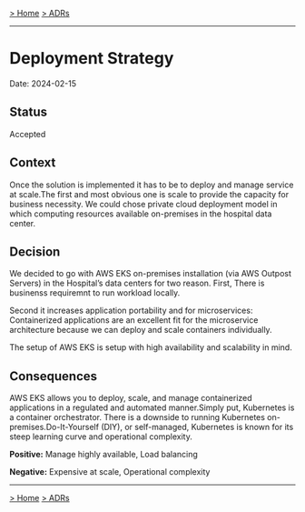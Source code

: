 [> Home](../README.md)    [> ADRs](README.md)

---

# Deployment Strategy

Date: 2024-02-15

## Status

Accepted

## Context
Once the solution is implemented it has to be to deploy and manage service at scale.The first and most obvious one is  scale to provide the capacity for business necessity. We could chose private cloud deployment model in which computing resources available on-premises in the hospital data center. 

## Decision
We decided to go with AWS EKS on-premises installation (via AWS Outpost Servers) in the Hospital’s data centers for two reason. First, There is businenss requiremnt to run workload locally.

Second it increases application portability and for microservices: Containerized applications are an excellent fit for the microservice architecture because we can deploy and scale containers individually. 

The setup of AWS EKS is setup with high availability and scalability in mind. 

## Consequences
AWS EKS allows you to deploy, scale, and manage containerized applications in a regulated and automated manner.Simply put, Kubernetes is a container orchestrator. There is a downside to running Kubernetes on-premises.Do-It-Yourself (DIY), or self-managed, Kubernetes is known for its steep learning curve and operational complexity.

**Positive:**
Manage highly available, Load balancing


**Negative:**
Expensive at scale, Operational complexity




---

[> Home](../README.md)    [> ADRs](README.md)

